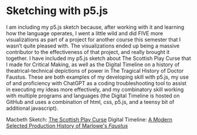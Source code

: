 # Sketching with p5.js
I am including my p5.js sketch because, after working with it and learning how the language operates, I went a little wild and did FIVE more visualizations as part of a project for another course this semester that I wasn’t quite pleased with. The visualizations ended up being a massive contributor to the effectiveness of that project, and really brought it together. I have included my p5.js sketch about The Scottish Play Curse that I made for Critical Making, as well as the Digital Timeline on a history of theatrical-technical depictions of power in The Tragical History of Doctor Faustus. These are both examples of my developing skill with p5.js, my use of and proficiency with ChatGPT as a coding troubleshooting tool to assist in executing my ideas more effectively, and my combinatory skill working with multiple programs and languages (the Digital Timeline is hosted on GitHub and uses a combination of html, css, p5.js, and a teensy bit of additional javascript).

Macbeth Sketch: [The Scottish Play Curse](https://openprocessing.org/sketch/2603982)
Digital Timeline: [A Modern Selected Production History of Marlowe's *Faustus*](https://alyssalb.github.io/FaustusTimeline/#section1)
